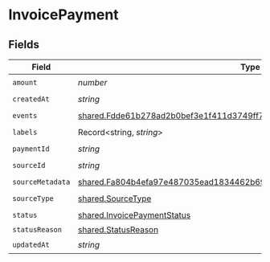 # InvoicePayment


## Fields

| Field                                                                                                                                                                     | Type                                                                                                                                                                      | Required                                                                                                                                                                  | Description                                                                                                                                                               |
| ------------------------------------------------------------------------------------------------------------------------------------------------------------------------- | ------------------------------------------------------------------------------------------------------------------------------------------------------------------------- | ------------------------------------------------------------------------------------------------------------------------------------------------------------------------- | ------------------------------------------------------------------------------------------------------------------------------------------------------------------------- |
| `amount`                                                                                                                                                                  | *number*                                                                                                                                                                  | :heavy_check_mark:                                                                                                                                                        | N/A                                                                                                                                                                       |
| `createdAt`                                                                                                                                                               | *string*                                                                                                                                                                  | :heavy_check_mark:                                                                                                                                                        | N/A                                                                                                                                                                       |
| `events`                                                                                                                                                                  | [shared.Fdde61b278ad2b0bef3e1f411d3749ff7bc345ae633a85eb25e5990d251fb3a9](../../../sdk/models/shared/fdde61b278ad2b0bef3e1f411d3749ff7bc345ae633a85eb25e5990d251fb3a9.md) | :heavy_check_mark:                                                                                                                                                        | N/A                                                                                                                                                                       |
| `labels`                                                                                                                                                                  | Record<string, *string*>                                                                                                                                                  | :heavy_check_mark:                                                                                                                                                        | N/A                                                                                                                                                                       |
| `paymentId`                                                                                                                                                               | *string*                                                                                                                                                                  | :heavy_check_mark:                                                                                                                                                        | N/A                                                                                                                                                                       |
| `sourceId`                                                                                                                                                                | *string*                                                                                                                                                                  | :heavy_check_mark:                                                                                                                                                        | N/A                                                                                                                                                                       |
| `sourceMetadata`                                                                                                                                                          | [shared.Fa804b4efa97e487035ead1834462b69564f5e4ebbbd376106a1847d1c1aa4f4](../../../sdk/models/shared/fa804b4efa97e487035ead1834462b69564f5e4ebbbd376106a1847d1c1aa4f4.md) | :heavy_check_mark:                                                                                                                                                        | N/A                                                                                                                                                                       |
| `sourceType`                                                                                                                                                              | [shared.SourceType](../../../sdk/models/shared/sourcetype.md)                                                                                                             | :heavy_check_mark:                                                                                                                                                        | N/A                                                                                                                                                                       |
| `status`                                                                                                                                                                  | [shared.InvoicePaymentStatus](../../../sdk/models/shared/invoicepaymentstatus.md)                                                                                         | :heavy_check_mark:                                                                                                                                                        | N/A                                                                                                                                                                       |
| `statusReason`                                                                                                                                                            | [shared.StatusReason](../../../sdk/models/shared/statusreason.md)                                                                                                         | :heavy_minus_sign:                                                                                                                                                        | N/A                                                                                                                                                                       |
| `updatedAt`                                                                                                                                                               | *string*                                                                                                                                                                  | :heavy_check_mark:                                                                                                                                                        | N/A                                                                                                                                                                       |